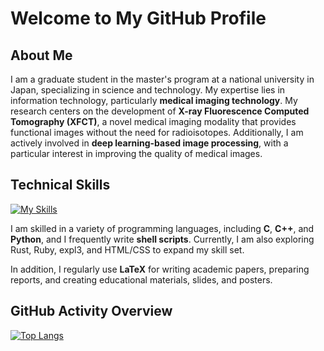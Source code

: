 # Welcome to My GitHub Profile

## About Me

I am a graduate student in the master's program at a national university in Japan, specializing in science and technology.
My expertise lies in information technology, particularly **medical imaging technology**.
My research centers on the development of **X-ray Fluorescence Computed Tomography (XFCT)**, a novel medical imaging modality that provides functional images without the need for radioisotopes.
Additionally, I am actively involved in **deep learning-based image processing**, with a particular interest in improving the quality of medical images.

## Technical Skills

[![My Skills](https://skillicons.dev/icons?i=c,cpp,py,tensorflow,pytorch,anaconda,rust,ruby,html,css,linux,ubuntu,bash,git,github,latex&perline=8)](https://skillicons.dev)

I am skilled in a variety of programming languages, including **C**, **C++**, and **Python**, and I frequently write **shell scripts**.
Currently, I am also exploring Rust, Ruby, expl3, and HTML/CSS to expand my skill set.

In addition, I regularly use **LaTeX** for writing academic papers, preparing reports, and creating educational materials, slides, and posters.

## GitHub Activity Overview

[![Top Langs](https://github-readme-stats.vercel.app/api/top-langs/?username=spicajp&layout=compact&theme=tokyonight)](https://github.com/spicajp/github-readme-stats)
